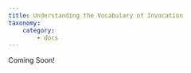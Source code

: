 ```yaml
---
title: Understanding the Vocabulary of Invocation
taxonomy:
    category:
        - docs
---
```



Coming Soon!